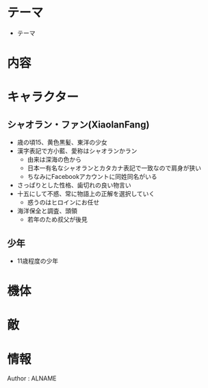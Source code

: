 テーマ
======================================================================================

* テーマ



内容
======================================================================================


キャラクター
======================================================================================

シャオラン・ファン(XiaolanFang)
-------------------------------------------

* 歳の頃15、黄色黒髪、東洋の少女
* 漢字表記で方小藍、愛称はシャオランかラン
	* 由来は深海の色から
	* 日本一有名なシャオランとカタカナ表記で一致なので肩身が狭い
	* ちなみにFacebookアカウントに同姓同名がいる
* さっぱりとした性格、歯切れの良い物言い
* 十五にして不惑、常に物語上の正解を選択していく
	* 惑うのはヒロインにお任せ
* 海洋保全と調査、頭領
	* 若年のため叔父が後見

少年
-------------------------------------------

* 11歳程度の少年


機体
======================================================================================


敵
======================================================================================


情報
======================================================================================


<footer id="ARTICLEFOOTER">
Author : ALNAME
</footer>